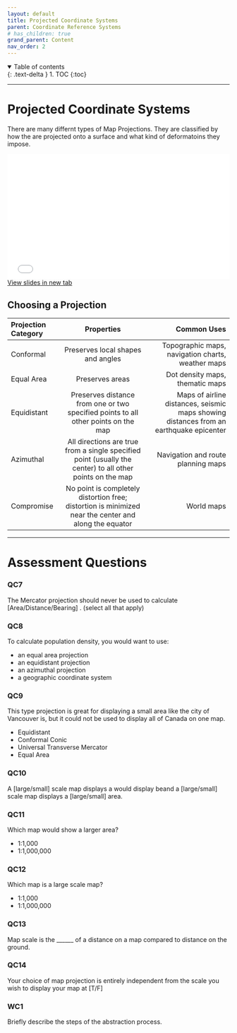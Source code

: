 ```yaml
---
layout: default
title: Projected Coordinate Systems
parent: Coordinate Reference Systems
# has_children: true
grand_parent: Content
nav_order: 2
---
```


<details open markdown="block">
  <summary>
    Table of contents
  </summary>
  {: .text-delta }
1. TOC
{:toc}
</details>

---

# Projected Coordinate Systems

There are many differnt types of Map Projections.  They are classified by how the are projected onto a surface and what kind of deformatoins they impose.

<div style="overflow: hidden;
  padding-top: 56.25%;
  position: relative">
  <iframe src="content/Projection.html" title="Processes" scrolling="no" frameborder="0"
    style="border: 0;
   height: 100%;
   left: 0;
   position: absolute;
   top: 0;
   width: 100%;">
   <p>Your browser does not support iframes.</p>
 </iframe>
</div>
<a href="content/Projection.html" target="_blank">View slides in new tab</a>


## Choosing a Projection

| Projection Category | Properties | Common Uses |
| :------------- | :-------------: | -------------: |
| Conformal | Preserves local shapes and angles | Topographic maps, navigation charts, weather maps |
| Equal Area | Preserves areas | Dot density maps, thematic maps |
| Equidistant| Preserves distance from one or two specified points to all other points on the map | Maps of airline distances, seismic maps showing distances from an earthquake epicenter |
| Azimuthal | All directions are true from a single specified point (usually the center) to all other points on the map | Navigation and route planning maps |
| Compromise | No point is completely distortion free; distortion is minimized near the center and along the equator | World maps |


---

# Assessment Questions

### QC7

The Mercator projection should never be used to calculate [Area/Distance/Bearing] . (select all that apply)

### QC8

To calculate population density, you would want to use:

- an equal area projection
- an equidistant projection
- an azimuthal projection
- a geographic coordinate system

### QC9

This type projection is great for displaying a small area like the city of Vancouver is, but it could not be used to display all of Canada on one map.

- Equidistant
- Conformal Conic
- Universal Transverse Mercator
- Equal Area

### QC10

A [large/small] scale map displays a would display beand a [large/small] scale map displays a [large/small] area.

### QC11

Which map would show a larger area?

- 1:1,000
- 1:1,000,000


### QC12

Which map is a large scale map?

- 1:1,000
- 1:1,000,000


### QC13

Map scale is the ______ of a distance on a map compared to distance on the ground.


### QC14

Your choice of map projection is entirely independent from the scale you wish to display your map at [T/F]


### WC1

Briefly describe the steps of the abstraction process.
